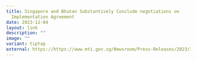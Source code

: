 ```yaml
---
title: Singapore and Bhutan Substantively Conclude negotiations on
  Implementation Agreement
date: 2023-12-04
layout: link
description: ""
image: ""
variant: tiptap
external: https://https://www.mti.gov.sg/Newsroom/Press-Releases/2023/12/Singapore-and-Bhutan-substantively-conclude-negotiations-on
---
```

